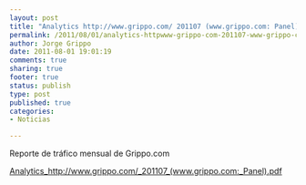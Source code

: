 ```yaml
--- 
layout: post
title: "Analytics http://www.grippo.com/ 201107 (www.grippo.com: Panel)"
permalink: /2011/08/01/analytics-httpwww-grippo-com-201107-www-grippo-com-panel/index.html
author: Jorge Grippo
date: 2011-08-01 19:01:19
comments: true
sharing: true
footer: true
status: publish
type: post
published: true
categories: 
- Noticias

---
```

<!-- 222 -->
Reporte de tráfico mensual de Grippo.com

<a href="http://blog.grippo.com/wp-content/uploads/2011/08/201107_www-grippo-com_panel.pdf">Analytics_http://www.grippo.com/_201107_(www.grippo.com:_Panel).pdf</a>

